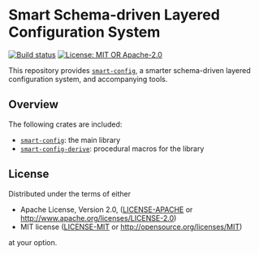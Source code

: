 # Smart Schema-driven Layered Configuration System

[![Build status](https://github.com/matter-labs/smart-config/actions/workflows/ci.yml/badge.svg)](https://github.com/matter-labs/smart-config/actions/workflows/ci.yml)
[![License: MIT OR Apache-2.0](https://img.shields.io/badge/License-MIT%2FApache--2.0-blue)](https://github.com/matter-labs/smart-config#license)

This repository provides [`smart-config`](crates/smart-config), a smarter schema-driven layered configuration system,
and accompanying tools.

## Overview

The following crates are included:

- [`smart-config`](crates/smart-config): the main library
- [`smart-config-derive`](crates/smart-config-derive): procedural macros for the library

## License

Distributed under the terms of either

- Apache License, Version 2.0, ([LICENSE-APACHE](LICENSE-APACHE) or http://www.apache.org/licenses/LICENSE-2.0)
- MIT license ([LICENSE-MIT](LICENSE-MIT) or http://opensource.org/licenses/MIT)

at your option.
